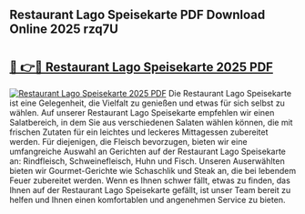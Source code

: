 ## Restaurant Lago Speisekarte PDF Download Online 2025 rzq7U

# <h2><a href="http://gcc5dl.nevu.top/?p=Restaurant+Lago+Speisekarte">🔗 👉🔴 Restaurant Lago Speisekarte 2025 PDF</a></h2>

[![Restaurant Lago Speisekarte 2025 PDF](https://i.imgur.com/dBaPXMq.png)](http://gcc5dl.nevu.top/?p=Restaurant+Lago+Speisekarte)
Die Restaurant Lago Speisekarte ist eine Gelegenheit, die Vielfalt zu genießen und etwas für sich selbst zu wählen. Auf unserer Restaurant Lago Speisekarte empfehlen wir einen Salatbereich, in dem Sie aus verschiedenen Salaten wählen können, die mit frischen Zutaten für ein leichtes und leckeres Mittagessen zubereitet werden. Für diejenigen, die Fleisch bevorzugen, bieten wir eine umfangreiche Auswahl an Gerichten auf der Restaurant Lago Speisekarte an: Rindfleisch, Schweinefleisch, Huhn und Fisch. Unseren Auserwählten bieten wir Gourmet-Gerichte wie Schaschlik und Steak an, die bei lebendem Feuer zubereitet werden. Wenn es Ihnen schwer fällt, etwas zu finden, das Ihnen auf der Restaurant Lago Speisekarte gefällt, ist unser Team bereit zu helfen und Ihnen einen komfortablen und angenehmen Service zu bieten.
